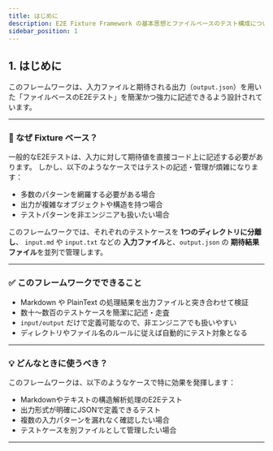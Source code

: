 ```yaml
---
title: はじめに
description: E2E Fixture Framework の基本思想とファイルベースのテスト構成について解説します。
sidebar_position: 1
---
```


## 1. はじめに

このフレームワークは、入力ファイルと期待される出力（`output.json`）を用いた「ファイルベースのE2Eテスト」を簡潔かつ強力に記述できるよう設計されています。

---

### 📌 なぜ Fixture ベース？

一般的なE2Eテストは、入力に対して期待値を直接コード上に記述する必要があります。
しかし、以下のようなケースではテストの記述・管理が煩雑になります：

- 多数のパターンを網羅する必要がある場合
- 出力が複雑なオブジェクトや構造を持つ場合
- テストパターンを非エンジニアも扱いたい場合

このフレームワークでは、それぞれのテストケースを **1つのディレクトリに分離し**、
`input.md` や `input.txt` などの **入力ファイル**と、`output.json` の **期待結果ファイル**を並列で管理します。

---

### ✅ このフレームワークでできること

- Markdown や PlainText の処理結果を出力ファイルと突き合わせて検証
- 数十〜数百のテストケースを簡潔に記述・走査
- `input/output` だけで定義可能なので、非エンジニアでも扱いやすい
- ディレクトリやファイル名のルールに従えば自動的にテスト対象となる

---

### 💡 どんなときに使うべき？

このフレームワークは、以下のようなケースで特に効果を発揮します：

- Markdownやテキストの構造解析処理のE2Eテスト
- 出力形式が明確にJSONで定義できるテスト
- 複数の入力パターンを漏れなく確認したい場合
- テストケースを別ファイルとして管理したい場合

---
